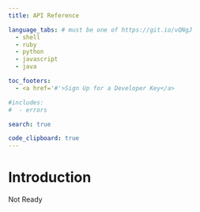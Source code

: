 ```yaml
---
title: API Reference

language_tabs: # must be one of https://git.io/vQNgJ
  - shell
  - ruby
  - python
  - javascript
  - java

toc_footers:
  - <a href='#'>Sign Up for a Developer Key</a>

#includes:
#  - errors

search: true

code_clipboard: true
---
```


# Introduction
Not Ready
